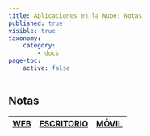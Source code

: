 ```yaml
---
title: Aplicaciones en la Nube: Notas
published: true
visible: true
taxonomy:
    category:
        - docs
page-toc:
    active: false
---
```

## Notas

|[**WEB**](web)|[**ESCRITORIO**](desktop)|[**MÓVIL**](mobile)|
|:--:|:--:|:--:|
